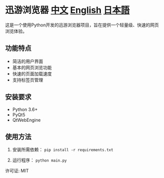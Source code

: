 # 迅游浏览器 [中文](https://github.com/Li-yu-ji/Xu-You-Browser/blob/main/README.md) [English](https://github.com/Li-yu-ji/Xu-You-Browser/blob/main/English-RADEME.md) [日本語](https://github.com/Li-yu-ji/Xu-You-Browser/blob/main/Japan-RADEME.md)

这是一个使用Python开发的迅游浏览器项目，旨在提供一个轻量级、快速的网页浏览体验。

## 功能特点
- 简洁的用户界面
- 基本的网页浏览功能
- 快速的页面加载速度
- 支持标签页管理

## 安装要求
- Python 3.6+
- PyQt5
- QtWebEngine

## 使用方法
1. 安装所需依赖：
`pip install -r requirements.txt`

2. 运行程序：
`python main.py`

许可证:
MIT
